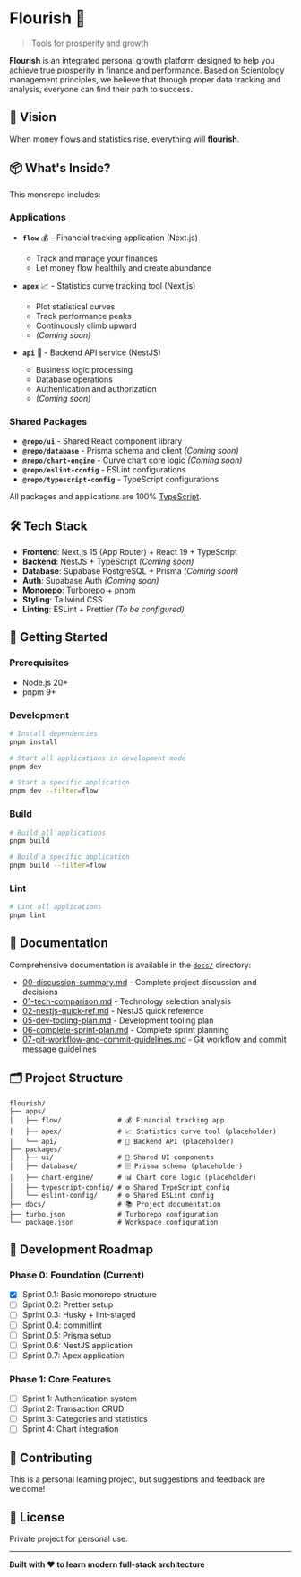 # Flourish 🌱

> Tools for prosperity and growth

**Flourish** is an integrated personal growth platform designed to help you achieve true prosperity in finance and performance. Based on Scientology management principles, we believe that through proper data tracking and analysis, everyone can find their path to success.

## 🎯 Vision

When money flows and statistics rise, everything will **flourish**.

## 📦 What's Inside?

This monorepo includes:

### Applications

- **`flow`** 💰 - Financial tracking application (Next.js)
  - Track and manage your finances
  - Let money flow healthily and create abundance

- **`apex`** 📈 - Statistics curve tracking tool (Next.js)
  - Plot statistical curves
  - Track performance peaks
  - Continuously climb upward
  - _(Coming soon)_

- **`api`** 🔧 - Backend API service (NestJS)
  - Business logic processing
  - Database operations
  - Authentication and authorization
  - _(Coming soon)_

### Shared Packages

- **`@repo/ui`** - Shared React component library
- **`@repo/database`** - Prisma schema and client _(Coming soon)_
- **`@repo/chart-engine`** - Curve chart core logic _(Coming soon)_
- **`@repo/eslint-config`** - ESLint configurations
- **`@repo/typescript-config`** - TypeScript configurations

All packages and applications are 100% [TypeScript](https://www.typescriptlang.org/).

## 🛠️ Tech Stack

- **Frontend**: Next.js 15 (App Router) + React 19 + TypeScript
- **Backend**: NestJS + TypeScript _(Coming soon)_
- **Database**: Supabase PostgreSQL + Prisma _(Coming soon)_
- **Auth**: Supabase Auth _(Coming soon)_
- **Monorepo**: Turborepo + pnpm
- **Styling**: Tailwind CSS
- **Linting**: ESLint + Prettier _(To be configured)_

## 🚀 Getting Started

### Prerequisites

- Node.js 20+
- pnpm 9+

### Development

```bash
# Install dependencies
pnpm install

# Start all applications in development mode
pnpm dev

# Start a specific application
pnpm dev --filter=flow
```

### Build

```bash
# Build all applications
pnpm build

# Build a specific application
pnpm build --filter=flow
```

### Lint

```bash
# Lint all applications
pnpm lint
```

## 📖 Documentation

Comprehensive documentation is available in the [`docs/`](./docs/) directory:

- [00-discussion-summary.md](./docs/00-discussion-summary.md) - Complete project discussion and decisions
- [01-tech-comparison.md](./docs/01-tech-comparison.md) - Technology selection analysis
- [02-nestjs-quick-ref.md](./docs/02-nestjs-quick-ref.md) - NestJS quick reference
- [05-dev-tooling-plan.md](./docs/05-dev-tooling-plan.md) - Development tooling plan
- [06-complete-sprint-plan.md](./docs/06-complete-sprint-plan.md) - Complete sprint planning
- [07-git-workflow-and-commit-guidelines.md](./docs/07-git-workflow-and-commit-guidelines.md) - Git workflow and commit message guidelines

## 🗂️ Project Structure

```
flourish/
├── apps/
│   ├── flow/              # 💰 Financial tracking app
│   ├── apex/              # 📈 Statistics curve tool (placeholder)
│   └── api/               # 🔧 Backend API (placeholder)
├── packages/
│   ├── ui/                # 🎨 Shared UI components
│   ├── database/          # 🗄️ Prisma schema (placeholder)
│   ├── chart-engine/      # 📊 Chart core logic (placeholder)
│   ├── typescript-config/ # ⚙️ Shared TypeScript config
│   └── eslint-config/     # ⚙️ Shared ESLint config
├── docs/                  # 📚 Project documentation
├── turbo.json             # Turborepo configuration
└── package.json           # Workspace configuration
```

## 📅 Development Roadmap

### Phase 0: Foundation (Current)
- [x] Sprint 0.1: Basic monorepo structure
- [ ] Sprint 0.2: Prettier setup
- [ ] Sprint 0.3: Husky + lint-staged
- [ ] Sprint 0.4: commitlint
- [ ] Sprint 0.5: Prisma setup
- [ ] Sprint 0.6: NestJS application
- [ ] Sprint 0.7: Apex application

### Phase 1: Core Features
- [ ] Sprint 1: Authentication system
- [ ] Sprint 2: Transaction CRUD
- [ ] Sprint 3: Categories and statistics
- [ ] Sprint 4: Chart integration

## 🤝 Contributing

This is a personal learning project, but suggestions and feedback are welcome!

## 📄 License

Private project for personal use.

---

**Built with ❤️ to learn modern full-stack architecture**
